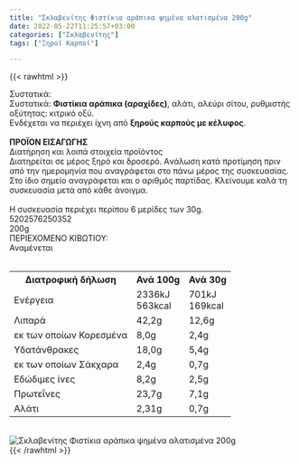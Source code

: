 ```yaml
---
title: "Σκλαβενίτης Φιστίκια αράπικα ψημένα αλατισμένα 200g"
date: 2022-05-22T11:25:57+03:00
categories: ["Σκλαβενίτης"]
tags: ["Ξηροί Καρποί"]

---
```

{{< rawhtml >}}

<div class="sload491"><div class="product"><div id="sistatika">Συστατικά:</div><div class="alltext">Συστατικά: <b>Φιστίκια αράπικα (αραχίδες)</b>, αλάτι, αλεύρι σίτου, ρυθμιστής οξύτητας: κιτρικό οξύ.<br>Ενδέχεται να περιέχει ίχνη από <b>ξηρούς καρπούς με κέλυφος</b>.<br><br><b>ΠΡΟΪΟΝ ΕΙΣΑΓΩΓΗΣ</b></div><div id="loipa">Διατήρηση και λοιπά στοιχεία προϊόντος</div><div class="alltext">Διατηρείται σε μέρος ξηρό και δροσερό. Aνάλωση κατά προτίμηση πριν από την ημερομηνία που αναγράφεται στο πάνω μέρος της συσκευασίας. Στο ίδιο σημείο αναγράφεται και ο αριθμός παρτίδας. Κλείνουμε καλά τη συσκευασία μετά από κάθε άνοιγμα.<br><br>Η συσκευασία περιέχει περίπου 6 μερίδες των 30g.</div><div id="barcode"><div id="barimage1"></div><span id="bartext">5202576250352</span></div><div id="varos"><div id="varosimage1"></div><span id="varostext">200g</span></div><div id="kivotio">ΠΕΡΙΕΧΟΜΕΝΟ ΚΙΒΩΤΙΟΥ:<br>Αναμένεται</div><br><div class="tabout"><table id="diatable"><tbody><tr><th>Διατροφική δήλωση</th><th>Ανά 100g</th><th>Ανά 30g</th></tr><tr><td class="texr2">Ενέργεια</td><td class="texr">2336kJ<br>563kcal</td><td class="texr">701kJ<br>169kcal</td></tr><tr><td class="texr2">Λιπαρά</td><td class="texr">42,2g</td><td class="texr">12,6g</td></tr><tr><td class="gray">εκ των οποίων Κορεσµένα</td><td class="gray2">8,0g</td><td class="gray2">2,4g</td></tr><tr><td class="texr2">Yδατάνθρακες</td><td class="texr">18,0g</td><td class="texr">5,4g</td></tr><tr><td class="gray">εκ των οποίων Σάκχαρα</td><td class="gray2">2,4g</td><td class="gray2">0,7g</td></tr><tr><td class="texr2">Eδώδιμες ίνες</td><td class="texr">8,2g</td><td class="texr">2,5g</td></tr><tr><td class="texr2">Πρωτεΐνες</td><td class="texr">23,7g</td><td class="texr">7,1g</td></tr><tr><td class="texr2">Αλάτι</td><td class="texr">2,31g</td><td class="texr">0,7g</td></tr></tbody></table></div><br><div class="pimg"><img alt="Σκλαβενίτης Φιστίκια αράπικα ψημένα αλατισμένα 200g" title="Σκλαβενίτης Φιστίκια αράπικα ψημένα αλατισμένα 200g" src="/media/images/sklavenitis-fistikia-arapika-pshmena-alatismena-200g.jpg"></div></div></div>
{{< /rawhtml >}}


